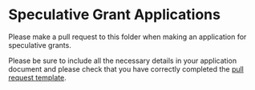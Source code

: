 # Speculative Grant Applications

Please make a pull request to this folder when making an application for speculative grants.

Please be sure to include all the necessary details in your application document and please check that you have correctly completed the [pull request template](https://github.com/w3f/Web3-collaboration/.github/PULL_REQUEST_TEMPLATE/grant_application.md/).
